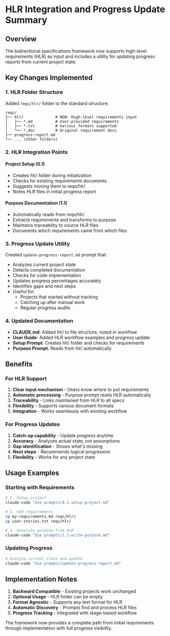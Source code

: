 # HLR Integration and Progress Update Summary

## Overview

The bidirectional specifications framework now supports high-level requirements (HLR) as input and includes a utility for updating progress reports from current project state.

## Key Changes Implemented

### 1. HLR Folder Structure

Added `reqs/hlr/` folder to the standard structure:
```
reqs/
├── hlr/              # NEW: High-level requirements input
│   ├── *.md          # User-provided requirements
│   ├── *.txt         # Various formats supported
│   └── *.doc         # Original requirement docs
├── progress-report.md
└── ... (other folders)
```

### 2. HLR Integration Points

#### Project Setup (0.1)
- Creates hlr/ folder during initialization
- Checks for existing requirements documents
- Suggests moving them to reqs/hlr/
- Notes HLR files in initial progress report

#### Purpose Documentation (1.1)
- Automatically reads from reqs/hlr/
- Extracts requirements and transforms to purpose
- Maintains traceability to source HLR files
- Documents which requirements came from which files

### 3. Progress Update Utility

Created `update-progress-report.md` prompt that:
- Analyzes current project state
- Detects completed documentation
- Checks for code implementation
- Updates progress percentages accurately
- Identifies gaps and next steps
- Useful for:
  - Projects that started without tracking
  - Catching up after manual work
  - Regular progress audits

### 4. Updated Documentation

- **CLAUDE.md**: Added hlr/ to file structure, noted in workflow
- **User Guide**: Added HLR workflow examples and progress update
- **Setup Prompt**: Creates hlr/ folder and checks for requirements
- **Purpose Prompt**: Reads from hlr/ automatically

## Benefits

### For HLR Support
1. **Clear input mechanism** - Users know where to put requirements
2. **Automatic processing** - Purpose prompt reads HLR automatically
3. **Traceability** - Links maintained from HLR to all specs
4. **Flexibility** - Supports various document formats
5. **Integration** - Works seamlessly with existing workflow

### For Progress Updates
1. **Catch-up capability** - Update progress anytime
2. **Accuracy** - Analyzes actual state, not assumptions
3. **Gap identification** - Shows what's missing
4. **Next steps** - Recommends logical progression
5. **Flexibility** - Works for any project state

## Usage Examples

### Starting with Requirements
```bash
# 1. Setup project
claude-code "Use prompts/0.1-setup-project.md"

# 2. Add requirements
cp my-requirements.md reqs/hlr/
cp user-stories.txt reqs/hlr/

# 3. Generate purpose from HLR
claude-code "Use prompts/1.1-write-purpose.md"
```

### Updating Progress
```bash
# Analyze current state and update
claude-code "Use prompts/update-progress-report.md"
```

## Implementation Notes

1. **Backward Compatible** - Existing projects work unchanged
2. **Optional Usage** - HLR folder can be empty
3. **Format Agnostic** - Supports any text format for HLR
4. **Automatic Discovery** - Prompts find and process HLR files
5. **Progress Tracking** - Integrated with stage-based workflow

The framework now provides a complete path from initial requirements through implementation with full progress visibility.